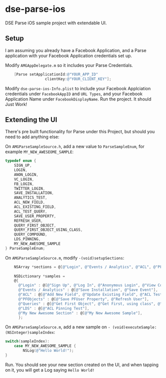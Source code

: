 # dse-parse-ios

DSE Parse iOS sample project with extendable UI.

## Setup

I am assuming you already have a Facebook Application, and a Parse application with your Facebook Application credentials set up. 

Modify `AMGAppDelegate.m` so it includes your Parse Credentials.

```objective-c
    [Parse setApplicationId:@"YOUR_APP_ID"
                  clientKey:@"YOUR_CLIENT_KEY"];
```

Modify `dse-parse-ios-Info.plist` to include your Facebook Applciation credentials under `FacebookAppID` and `URL Types`, and your Facebook Application Name under `FacebookDisplayName`.
Run the project. It should Just Work!

## Extending the UI

There's pre built functionality for Parse under this Project, but should you need to add anything else:

 On `AMGParseSampleSource.h`, add a new value to `ParseSampleEnum`, for example `MY_NEW_AWESEOME_SAMPLE`:

```objective-c
typedef enum {
    SIGN_UP,
    LOGIN,
    ANON_LOGIN,
    VC_LOGIN,
    FB_LOGIN,
    TWITTER_LOGIN,
    SAVE_INSTALLATION,
    ANALYTICS_TEST,
    ACL_NEW_FIELD,
    ACL_EXISTING_FIELD,
    ACL_TEST_QUERY,
    SAVE_USER_PROPERTY,
    REFRESH_USER,
    QUERY_FIRST_OBJECT,
    QUERY_FIRST_OBJECT_USING_CLASS,
    QUERY_COMPOUND,
    LDS_PINNING,
    MY_NEW_AWESOME_SAMPLE
} ParseSampleEnum;
```

 On `AMGParseSampleSource.m`, modify `-(void)setupSections`:
```objective-c
    NSArray *sections = @[@"Login", @"Events / Analytics", @"ACL", @"PFObjects", @"Queries", @"LDS", @"My New Awesome Section"];
    
    NSDictionary *samples =
    @{
      @"Login" : @[@"Sign Up", @"Log In", @"Anonymous Login", @"View Controller Login", @"Facebook", @"Twitter"],
      @"Events / Analytics" : @[@"Save Installation", @"Save Event"],
      @"ACL" : @[@"Add New Field", @"Update Existing Field", @"ACL Test Query"],
      @"PFObjects" : @[@"Save PFUser Property", @"Refresh User"],
      @"Queries" : @[@"Get First Object", @"Get First, using class", @"Compound Query Test"],
      @"LDS" : @[@"ACL Pinning Test"],
      @"My New Awesome Section" : @[@"My New Awesome Sample"],
      };
```

 On `AMGParseSampleSource.m`, add a new sample on `- (void)executeSample:(NSInteger)sampleIndex`:

```objective-c
switch(sampleIndex):
    case MY_NEW_AWESOME_SAMPLE {
        NSLog(@"Hello World!");
}
```

 Run. You should see your new section created on the UI, and when tapping on it, you will get a Log saying `Hello World!`
